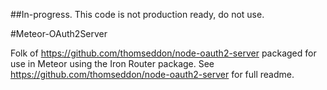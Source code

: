 ##In-progress. This code is not production ready, do not use.

#Meteor-OAuth2Server

Folk of https://github.com/thomseddon/node-oauth2-server packaged for use in Meteor using the Iron Router package.
See https://github.com/thomseddon/node-oauth2-server for full readme.
